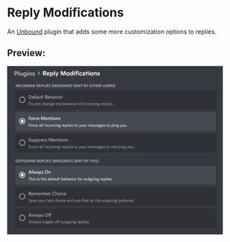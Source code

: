 # Reply Modifications

An [Unbound](https://github.com/unbound-mod/) plugin that adds some more customization options to replies.

## Preview:
![Preview Image](https://github.com/swishs-client-mod-plugins/reply-modifications/raw/main/assets/preview.png)
